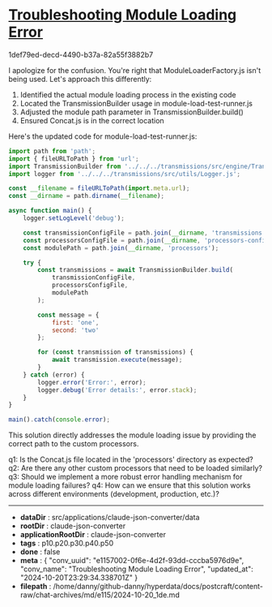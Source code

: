 # [Troubleshooting Module Loading Error](https://claude.ai/chat/e1157002-0f6e-4d2f-93dd-cccba5976d9e)

1def79ed-decd-4490-b37a-82a55f3882b7

 I apologize for the confusion. You're right that ModuleLoaderFactory.js isn't being used. Let's approach this differently:

1. Identified the actual module loading process in the existing code
2. Located the TransmissionBuilder usage in module-load-test-runner.js
3. Adjusted the module path parameter in TransmissionBuilder.build()
4. Ensured Concat.js is in the correct location

Here's the updated code for module-load-test-runner.js:

```javascript
import path from 'path';
import { fileURLToPath } from 'url';
import TransmissionBuilder from '../../../transmissions/src/engine/TransmissionBuilder.js';
import logger from '../../../transmissions/src/utils/Logger.js';

const __filename = fileURLToPath(import.meta.url);
const __dirname = path.dirname(__filename);

async function main() {
    logger.setLogLevel('debug');

    const transmissionConfigFile = path.join(__dirname, 'transmissions.ttl');
    const processorsConfigFile = path.join(__dirname, 'processors-config.ttl');
    const modulePath = path.join(__dirname, 'processors');

    try {
        const transmissions = await TransmissionBuilder.build(
            transmissionConfigFile,
            processorsConfigFile,
            modulePath
        );

        const message = {
            first: 'one',
            second: 'two'
        };

        for (const transmission of transmissions) {
            await transmission.execute(message);
        }
    } catch (error) {
        logger.error('Error:', error);
        logger.debug('Error details:', error.stack);
    }
}

main().catch(console.error);
```

This solution directly addresses the module loading issue by providing the correct path to the custom processors.

q1: Is the Concat.js file located in the 'processors' directory as expected?
q2: Are there any other custom processors that need to be loaded similarly?
q3: Should we implement a more robust error handling mechanism for module loading failures?
q4: How can we ensure that this solution works across different environments (development, production, etc.)?

---

* **dataDir** : src/applications/claude-json-converter/data
* **rootDir** : claude-json-converter
* **applicationRootDir** : claude-json-converter
* **tags** : p10.p20.p30.p40.p50
* **done** : false
* **meta** : {
  "conv_uuid": "e1157002-0f6e-4d2f-93dd-cccba5976d9e",
  "conv_name": "Troubleshooting Module Loading Error",
  "updated_at": "2024-10-20T23:29:34.338701Z"
}
* **filepath** : /home/danny/github-danny/hyperdata/docs/postcraft/content-raw/chat-archives/md/e115/2024-10-20_1de.md